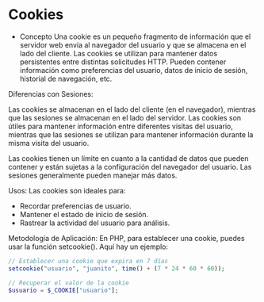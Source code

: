 # Cookies

+ Concepto
Una cookie es un pequeño fragmento de información que el servidor web envía al navegador del usuario y que se almacena en el lado del cliente. Las cookies se utilizan para mantener datos persistentes entre distintas solicitudes HTTP. Pueden contener información como preferencias del usuario, datos de inicio de sesión, historial de navegación, etc.

Diferencias con Sesiones:

Las cookies se almacenan en el lado del cliente (en el navegador), mientras que las sesiones se almacenan en el lado del servidor.
Las cookies son útiles para mantener información entre diferentes visitas del usuario, mientras que las sesiones se utilizan para mantener información durante la misma visita del usuario.

Las cookies tienen un límite en cuanto a la cantidad de datos que pueden contener y están sujetas a la configuración del navegador del usuario. Las sesiones generalmente pueden manejar más datos.

Usos: Las cookies son ideales para:
+ Recordar preferencias de usuario.
+ Mantener el estado de inicio de sesión.
+ Rastrear la actividad del usuario para análisis.

Metodología de Aplicación: En PHP, para establecer una cookie, puedes usar la función setcookie(). Aquí hay un ejemplo:

``` php
// Establecer una cookie que expira en 7 días
setcookie("usuario", "juanito", time() + (7 * 24 * 60 * 60));

// Recuperar el valor de la cookie
$usuario = $_COOKIE["usuario"];
```